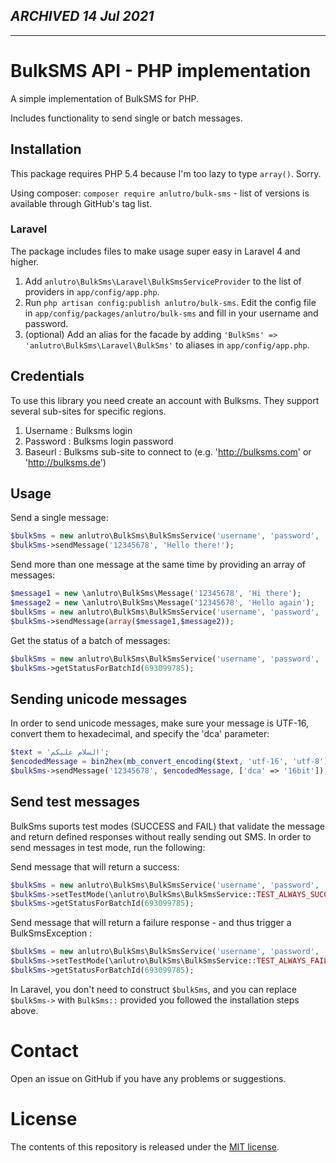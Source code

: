 ***ARCHIVED 14 Jul 2021***
----
----

# BulkSMS API - PHP implementation
A simple implementation of BulkSMS for PHP.

Includes functionality to send single or batch messages.

## Installation

This package requires PHP 5.4 because I'm too lazy to type `array()`. Sorry.

Using composer: `composer require anlutro/bulk-sms` - list of versions is available through GitHub's tag list.

### Laravel

The package includes files to make usage super easy in Laravel 4 and higher.

1. Add `anlutro\BulkSms\Laravel\BulkSmsServiceProvider` to the list of providers in `app/config/app.php`.
2. Run `php artisan config:publish anlutro/bulk-sms`. Edit the config file in `app/config/packages/anlutro/bulk-sms` and fill in your username and password.
3. (optional) Add an alias for the facade by adding `'BulkSms' => 'anlutro\BulkSms\Laravel\BulkSms'` to aliases in `app/config/app.php`.

## Credentials

To use this library you need create an account with Bulksms. They support several sub-sites for specific regions.

1. Username : Bulksms login
2. Password : Bulksms login password
3. Baseurl : Bulksms sub-site to connect to (e.g. 'http://bulksms.com' or 'http://bulksms.de')

## Usage

Send a single message:

```php
$bulkSms = new anlutro\BulkSms\BulkSmsService('username', 'password', 'baseurl');
$bulkSms->sendMessage('12345678', 'Hello there!');
```

Send more than one message at the same time by providing an array of messages:

```php
$message1 = new \anlutro\BulkSms\Message('12345678', 'Hi there');
$message2 = new \anlutro\BulkSms\Message('12345678', 'Hello again');
$bulkSms = new anlutro\BulkSms\BulkSmsService('username', 'password', 'baseurl');
$bulkSms->sendMessage(array($message1,$message2));
```

Get the status of a batch of messages:

```php
$bulkSms = new anlutro\BulkSms\BulkSmsService('username', 'password', 'baseurl');
$bulkSms->getStatusForBatchId(693099785);
```

## Sending unicode messages

In order to send unicode messages, make sure your message is UTF-16, convert
them to hexadecimal, and specify the 'dca' parameter:

```php
$text = 'السلام عليكم';
$encodedMessage = bin2hex(mb_convert_encoding($text, 'utf-16', 'utf-8')) ; 
$bulkSms->sendMessage('12345678', $encodedMessage, ['dca' => '16bit']);
```

## Send test messages

BulkSms suports test modes (SUCCESS and FAIL) that validate the message and return defined responses without really sending out SMS. In order to send messages in test mode, run the following:

Send message that will return a success:

```php
$bulkSms = new anlutro\BulkSms\BulkSmsService('username', 'password', 'baseurl');
$bulkSms->setTestMode(\anlutro\BulkSms\BulkSmsService::TEST_ALWAYS_SUCCEED);
$bulkSms->getStatusForBatchId(693099785);
```

Send message that will return a failure response - and thus trigger a BulkSmsException :

```php
$bulkSms = new anlutro\BulkSms\BulkSmsService('username', 'password', 'baseurl');
$bulkSms->setTestMode(\anlutro\BulkSms\BulkSmsService::TEST_ALWAYS_FAIL);
$bulkSms->getStatusForBatchId(693099785);
```

In Laravel, you don't need to construct `$bulkSms`, and you can replace `$bulkSms->` with `BulkSms::` provided you followed the installation steps above.

# Contact
Open an issue on GitHub if you have any problems or suggestions.

# License
The contents of this repository is released under the [MIT license](http://opensource.org/licenses/MIT).
